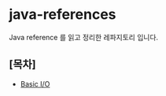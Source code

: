 # java-references
Java reference 를 읽고 정리한 레파지토리 입니다. 

## [목차]

- [Basic I/O](references/Basic%20IO.md)